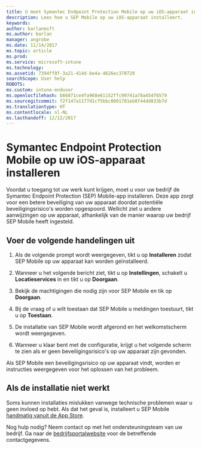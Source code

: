 ```yaml
---
title: U moet Symantec Endpoint Protection Mobile op uw iOS-apparaat installeren | Microsoft Docs
description: Lees hoe u SEP Mobile op uw iOS-apparaat installeert.
keywords: 
author: barlanmsft
ms.author: barlan
manager: angrobe
ms.date: 11/14/2017
ms.topic: article
ms.prod: 
ms.service: microsoft-intune
ms.technology: 
ms.assetid: 7394ff8f-3a21-414d-be4a-4626ec370720
searchScope: User help
ROBOTS: 
ms.custom: intune-enduser
ms.openlocfilehash: b66871ce4fa968e61152ffc99741a78a454f6579
ms.sourcegitcommit: f2f147a1177d1cf5bbc8001701eb8f44dd833b7d
ms.translationtype: HT
ms.contentlocale: nl-NL
ms.lasthandoff: 12/12/2017
---
```

# <a name="install-symantec-endpoint-protection-mobile-on-your-ios-device"></a>Symantec Endpoint Protection Mobile op uw iOS-apparaat installeren

Voordat u toegang tot uw werk kunt krijgen, moet u voor uw bedrijf de Symantec Endpoint Protection (SEP) Mobile-app installeren. Deze app zorgt voor een betere beveiliging van uw apparaat doordat potentiële beveiligingsrisico's worden opgespoord. Wellicht ziet u andere aanwijzingen op uw apparaat, afhankelijk van de manier waarop uw bedrijf SEP Mobile heeft ingesteld.

## <a name="what-you-need-to-do"></a>Voer de volgende handelingen uit

1.  Als de volgende prompt wordt weergegeven, tikt u op **Installeren** zodat SEP Mobile op uw apparaat kan worden geïnstalleerd.

2. Wanneer u het volgende bericht ziet, tikt u op **Instellingen**, schakelt u **Locatieservices** in en tikt u op **Doorgaan**.

3. Bekijk de machtigingen die nodig zijn voor SEP Mobile en tik op **Doorgaan**.

4. Bij de vraag of u wilt toestaan dat SEP Mobile u meldingen toestuurt, tikt u op **Toestaan**.

5. De installatie van SEP Mobile wordt afgerond en het welkomstscherm wordt weergegeven.

6. Wanneer u klaar bent met de configuratie, krijgt u het volgende scherm te zien als er geen beveiligingsrisico's op uw apparaat zijn gevonden.

Als SEP Mobile een beveiligingsrisico op uw apparaat vindt, worden er instructies weergegeven voor het oplossen van het probleem.

## <a name="if-the-installation-doesnt-work"></a>Als de installatie niet werkt

Soms kunnen installaties mislukken vanwege technische problemen waar u geen invloed op hebt. Als dat het geval is, installeert u SEP Mobile [handmatig vanuit de App Store](https://itunes.apple.com/app/sep-mobile/id695620821).

Nog hulp nodig? Neem contact op met het ondersteuningsteam van uw bedrijf. Ga naar de [bedrijfsportalwebsite](https://portal.manage.microsoft.com#HelpDeskDialog) voor de betreffende contactgegevens.

